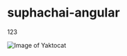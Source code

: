 <!-- # suphachai-angular

<h1>สัตว์ที่ชอบคือ สุนัข </h1>
![Google ](https://i.pinimg.com/originals/69/de/68/69de68f4e28518947e33e32896124e4e.jpg)
<h2>งานอดิเรกคือ อ่านหนังสือ</h2> -->
# suphachai-angular

123

![Image of Yaktocat](https://octodex.github.com/images/yaktocat.png)